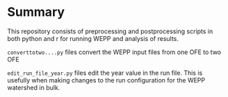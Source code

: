 # Summary

This repository consists of preprocessing and postprocessing scripts in both python and r for running WEPP and analysis of results.

```converttotwo....py``` files convert the WEPP input files from one OFE to two OFE

```edit_run_file_year.py``` files edit the year value in the run file. This is usefully when making changes to the run configuration for the WEPP watershed in bulk.



